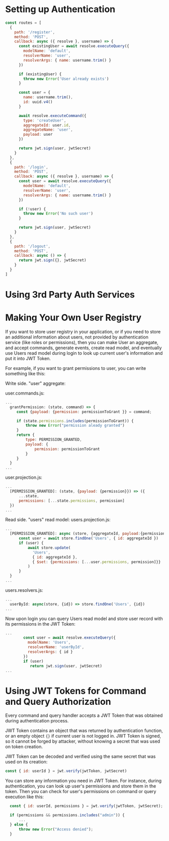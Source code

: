 # Setting up Authentication

<!-- prettier-ignore-start -->
[embedmd]:# (../examples/hacker-news/auth/localStrategy.js /const routes = \[/ /\]/) 
```js
const routes = [
  {
    path: '/register',
    method: 'POST',
    callback: async ({ resolve }, username) => {
      const existingUser = await resolve.executeQuery({
        modelName: 'default',
        resolverName: 'user',
        resolverArgs: { name: username.trim() }
      })

      if (existingUser) {
        throw new Error('User already exists')
      }

      const user = {
        name: username.trim(),
        id: uuid.v4()
      }

      await resolve.executeCommand({
        type: 'createUser',
        aggregateId: user.id,
        aggregateName: 'user',
        payload: user
      })

      return jwt.sign(user, jwtSecret)
    }
  },
  {
    path: '/login',
    method: 'POST',
    callback: async ({ resolve }, username) => {
      const user = await resolve.executeQuery({
        modelName: 'default',
        resolverName: 'user',
        resolverArgs: { name: username.trim() }
      })

      if (!user) {
        throw new Error('No such user')
      }

      return jwt.sign(user, jwtSecret)
    }
  },
  {
    path: '/logout',
    method: 'POST',
    callback: async () => {
      return jwt.sign({}, jwtSecret)
    }
  }
]
```
<!-- prettier-ignore-end -->

# Using 3rd Party Auth Services

# Making Your Own User Registry

If you want to store user registry in your application, or if you need to store an additional information about users, not provided by authentication service (like roles or permissions), then you can make User an aggregate, and accept commands, generate events, create read model, and eventually use Users read model during login to look up current user's information and put it into JWT Token.

For example, if you want to grant permissions to user, you can write something like this:

Write side. "user" aggregate:

user.commands.js:

```js
...
  grantPermission: (state, command) => {
     const {payload: {permission: permissionToGrant }} = command;

     if (state.permissions.includes(permissionToGrant)) {
         throw new Error("permission aleady granted")
     }
     return {
         type: PERMISSION_GRANTED,
         payload: {
             permission: permissionToGrant
         }
     }
  }
...
```

user.projection.js:

```js
...
  [PERMISSION_GRANTED]: (state, {payload: {permission}}) => ({
      ...state,
      permissions: [...state.permissions, permission]
  })
...
```

Read side. "users" read model:
users.projection.js:

```js
...
  [PERMISSION_GRANTED]: async (store, {aggregateId, payload:{permission}}) => {
      const user = await store.findOne('Users', { id: aggregateId })
      if (user) {
          await store.update(
            'Users',
            { id: aggregateId },
            { $set: {permissions: [...user.permissions, permission]}}
          )
      }
  }
...
```

users.resolvers.js:

```js
...
  userById: async(store, {id}) => store.findOne('Users', {id})
...
```

Now upon login you can query Users read model and store user record with its permissions in the JWT Token:

```js
...
        const user = await resolve.executeQuery({
          modelName: 'Users',
          resolverName: 'userById',
          resolverArgs: { id }
        })
        if (user)
           return jwt.sign(user, jwtSecret)
...
```

# Using JWT Tokens for Command and Query Authorization

Every command and query handler accepts a JWT Token that was obtained during authentication process.

JWT Token contains an object that was returned by authentication function, or an empty object `{}` if current user is not logged in.
JWT Token is signed, so it cannot be forged by attacker, without knowing a secret that was used on token creation.

JWT Token can be decoded and verified using the same secret that was used on its creation:

```js
const { id: userId } = jwt.verify(jwtToken, jwtSecret)
```

You can store any information you need in JWT Token. For instance, during authentication, you can look up
user's permissions and store them in the token. Then you can check for user's permissions on command or query execution like this:

```js
  const { id: userId, permissions } = jwt.verify(jwtToken, jwtSecret);

  if (permissions && permissions.includes("admin")) {
      ...
  } else {
      throw new Error("Access denied");
  }
```
